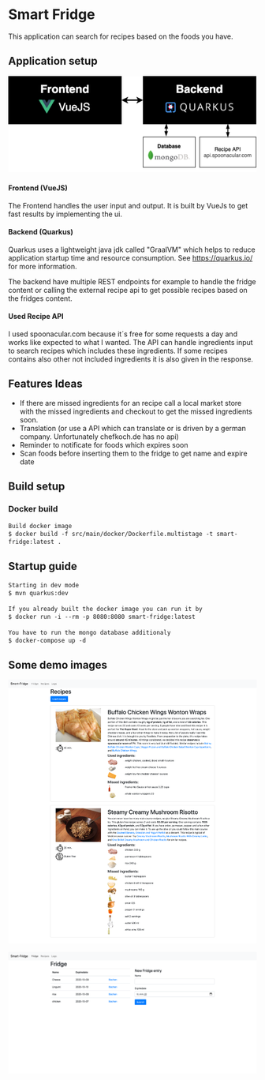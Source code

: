 # Smart Fridge

This application can search for recipes based on the foods you have.

## Application setup
![alt smart-fridge-setup](assets/img/smart-fridge-setup.png)

#### Frontend (VueJS)
The Frontend handles the user input and output. It is built by VueJs to get fast results by implementing the ui.

#### Backend (Quarkus)
Quarkus uses a lightweight java jdk called "GraalVM" which helps to reduce application startup time and resource consumption.
See https://quarkus.io/ for more information.

The backend have multiple REST endpoints for example to handle the fridge content or calling the external recipe api to get possible recipes based on the fridges content.

#### Used Recipe API
I used spoonacular.com because it´s free for some requests a day and works like expected to what I wanted. 
The API can handle ingredients input to search recipes which includes these ingredients. 
If some recipes contains also other not included ingredients it is also given in the response.

## Features Ideas
* If there are missed ingredients for an recipe call a local market store with the missed ingredients and checkout to get the missed ingredients soon.
* Translation (or use a API which can translate or is driven by a german company. Unfortunately chefkoch.de has no api)
* Reminder to notificate for foods which expires soon
* Scan foods before inserting them to the fridge to get name and expire date

## Build setup
### Docker build
```
Build docker image
$ docker build -f src/main/docker/Dockerfile.multistage -t smart-fridge:latest .
```

## Startup guide
```
Starting in dev mode
$ mvn quarkus:dev

If you already built the docker image you can run it by
$ docker run -i --rm -p 8080:8080 smart-fridge:latest

You have to run the mongo database additionaly
$ docker-compose up -d
```

## Some demo images

![alt smart-fridge-demo-1](assets/img/smart-fridge-demo-1.png)

![alt smart-fridge-demo-2](assets/img/smart-fridge-demo-2.png)